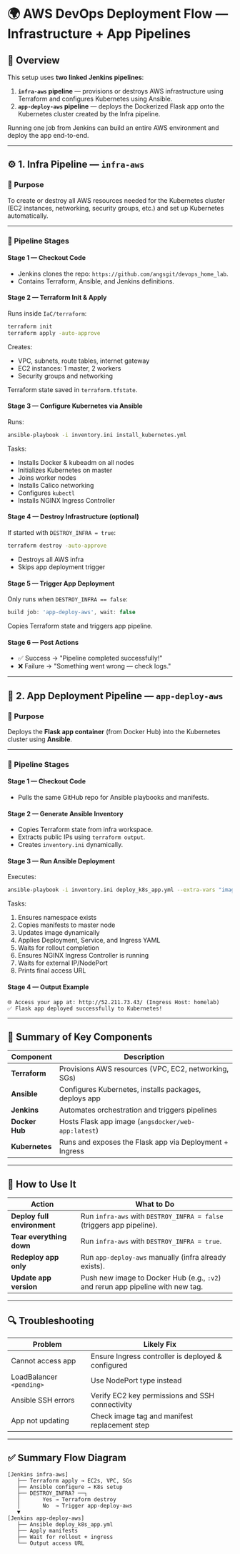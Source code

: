 # 🌍 AWS DevOps Deployment Flow — Infrastructure + App Pipelines

## 📄 Overview

This setup uses **two linked Jenkins pipelines**:

1. **`infra-aws` pipeline** — provisions or destroys AWS infrastructure using Terraform and configures Kubernetes using Ansible.
2. **`app-deploy-aws` pipeline** — deploys the Dockerized Flask app onto the Kubernetes cluster created by the Infra pipeline.

Running one job from Jenkins can build an entire AWS environment and deploy the app end-to-end.

---

## ⚙️ 1. Infra Pipeline — `infra-aws`

### 🧱 Purpose
To create or destroy all AWS resources needed for the Kubernetes cluster (EC2 instances, networking, security groups, etc.) and set up Kubernetes automatically.

---

### 🔢 Pipeline Stages

#### **Stage 1 — Checkout Code**
- Jenkins clones the repo: `https://github.com/angsgit/devops_home_lab`.
- Contains Terraform, Ansible, and Jenkins definitions.

#### **Stage 2 — Terraform Init & Apply**
Runs inside `IaC/terraform`:
```bash
terraform init
terraform apply -auto-approve
```
Creates:
- VPC, subnets, route tables, internet gateway
- EC2 instances: 1 master, 2 workers
- Security groups and networking

Terraform state saved in `terraform.tfstate`.

#### **Stage 3 — Configure Kubernetes via Ansible**
Runs:
```bash
ansible-playbook -i inventory.ini install_kubernetes.yml
```
Tasks:
- Installs Docker & kubeadm on all nodes
- Initializes Kubernetes on master
- Joins worker nodes
- Installs Calico networking
- Configures `kubectl`
- Installs NGINX Ingress Controller

#### **Stage 4 — Destroy Infrastructure (optional)**
If started with `DESTROY_INFRA = true`:
```bash
terraform destroy -auto-approve
```
- Destroys all AWS infra
- Skips app deployment trigger

#### **Stage 5 — Trigger App Deployment**
Only runs when `DESTROY_INFRA == false`:
```groovy
build job: 'app-deploy-aws', wait: false
```
Copies Terraform state and triggers app pipeline.

#### **Stage 6 — Post Actions**
- ✅ Success → "Pipeline completed successfully!"
- ❌ Failure → "Something went wrong — check logs."

---

## 🚀 2. App Deployment Pipeline — `app-deploy-aws`

### 🧱 Purpose
Deploys the **Flask app container** (from Docker Hub) into the Kubernetes cluster using **Ansible**.

---

### 🔢 Pipeline Stages

#### **Stage 1 — Checkout Code**
- Pulls the same GitHub repo for Ansible playbooks and manifests.

#### **Stage 2 — Generate Ansible Inventory**
- Copies Terraform state from infra workspace.
- Extracts public IPs using `terraform output`.
- Creates `inventory.ini` dynamically.

#### **Stage 3 — Run Ansible Deployment**
Executes:
```bash
ansible-playbook -i inventory.ini deploy_k8s_app.yml --extra-vars "image_name=angsdocker/web-app:latest namespace_name=app-v1"
```
Tasks:
1. Ensures namespace exists
2. Copies manifests to master node
3. Updates image dynamically
4. Applies Deployment, Service, and Ingress YAML
5. Waits for rollout completion
6. Ensures NGINX Ingress Controller is running
7. Waits for external IP/NodePort
8. Prints final access URL

#### **Stage 4 — Output Example**
```
🌐 Access your app at: http://52.211.73.43/ (Ingress Host: homelab)
✅ Flask app deployed successfully to Kubernetes!
```

---

## 🧩 Summary of Key Components

| Component | Description |
|------------|--------------|
| **Terraform** | Provisions AWS resources (VPC, EC2, networking, SGs) |
| **Ansible** | Configures Kubernetes, installs packages, deploys app |
| **Jenkins** | Automates orchestration and triggers pipelines |
| **Docker Hub** | Hosts Flask app image (`angsdocker/web-app:latest`) |
| **Kubernetes** | Runs and exposes the Flask app via Deployment + Ingress |

---

## 🧠 How to Use It

| Action | What to Do |
|--------|-------------|
| **Deploy full environment** | Run `infra-aws` with `DESTROY_INFRA = false` (triggers app pipeline). |
| **Tear everything down** | Run `infra-aws` with `DESTROY_INFRA = true`. |
| **Redeploy app only** | Run `app-deploy-aws` manually (infra already exists). |
| **Update app version** | Push new image to Docker Hub (e.g., `:v2`) and rerun app pipeline with new tag. |

---

## 🔍 Troubleshooting

| Problem | Likely Fix |
|----------|------------|
| Cannot access app | Ensure Ingress controller is deployed & configured |
| LoadBalancer `<pending>` | Use NodePort type instead |
| Ansible SSH errors | Verify EC2 key permissions and SSH connectivity |
| App not updating | Check image tag and manifest replacement step |

---

## ✅ Summary Flow Diagram
```
[Jenkins infra-aws]
   ├── Terraform apply → EC2s, VPC, SGs
   ├── Ansible configure → K8s setup
   ├── DESTROY_INFRA? ──┐
   │       Yes → Terraform destroy
   │       No  → Trigger app-deploy-aws
   ▼
[Jenkins app-deploy-aws]
   ├── Ansible deploy_k8s_app.yml
   ├── Apply manifests
   ├── Wait for rollout + ingress
   └── Output access URL
```